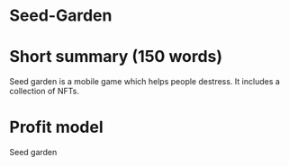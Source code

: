 # Seed-Garden


# Short summary (150 words)
Seed garden is a mobile game which helps people destress. It includes a collection of NFTs.

# Profit model
Seed garden